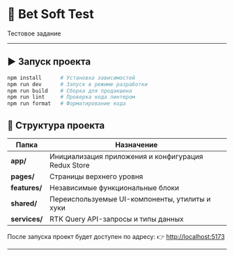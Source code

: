 # 🧠 Bet Soft Test

Тестовое задание

---


## ▶️ Запуск проекта

```bash
npm install      # Установка зависимостей
npm run dev      # Запуск в режиме разработки
npm run build    # Сборка для продакшена
npm run lint     # Проверка кода линтером
npm run format   # Форматирование кода
```

## 🧩 Структура проекта

| Папка | Назначение |
|--------|-------------|
| **app/** | Инициализация приложения и конфигурация Redux Store |
| **pages/** | Страницы верхнего уровня |
| **features/** | Независимые функциональные блоки |
| **shared/** | Переиспользуемые UI-компоненты, утилиты и хуки |
| **services/** | RTK Query API-запросы и типы данных |


После запуска проект будет доступен по адресу:
👉 [http://localhost:5173](http://localhost:5173/)

---